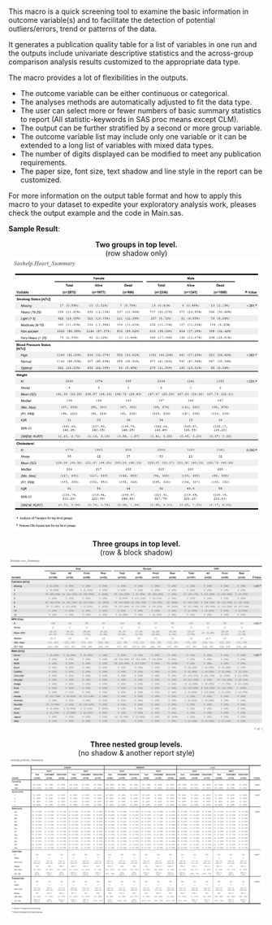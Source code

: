 # 
This macro is a quick screening tool to examine the basic information in outcome variable(s) and to facilitate the detection of potential outliers/errors, trend or patterns of the data. 

It generates a publication quality table for a list of variables in one run and the outputs include univariate descriptive statistics and the across-group comparison analysis results customized to the appropriate data type.

The macro provides a lot of flexibilities in the outputs. 

* The outcome variable can be either continuous or categorical. 
* The analyses methods are automatically adjusted to fit the data type. 
* The user can select more or fewer numbers of basic summary statistics to report (All statistic-keywords in SAS proc means except CLM). 
* The output can be further stratified by a second or more group variable. 
* The outcome variable list may include only one variable or it can be extended to a long list of variables with mixed data types. 
* The number of digits displayed can be modified to meet any publication requirements. 
* The paper size, font size, text shadow and line style in the report can be customized.


For more information on the output table format and how to apply this macro to your dataset to expedite your exploratory analysis work, pleases check the output example and the code in Main.sas.

**Sample Result**:

<p align="center">
  <b>Two groups in top level.</b><br>
  <b3>(row shadow only)</b3><br>
  <img src="heart_summary.png">
</p>

<p align="center">
  <b>Three groups in top level.</b><br>
  <b3>(row & block shadow)</b3><br>
  <img src="cars_summary.png">
</p>

<p align="center">
  <b>Three nested group levels.</b><br>
  <b3>(no shadow & another report style)</b3><br>
  <img src="prdsale_summary.png">
</p>

